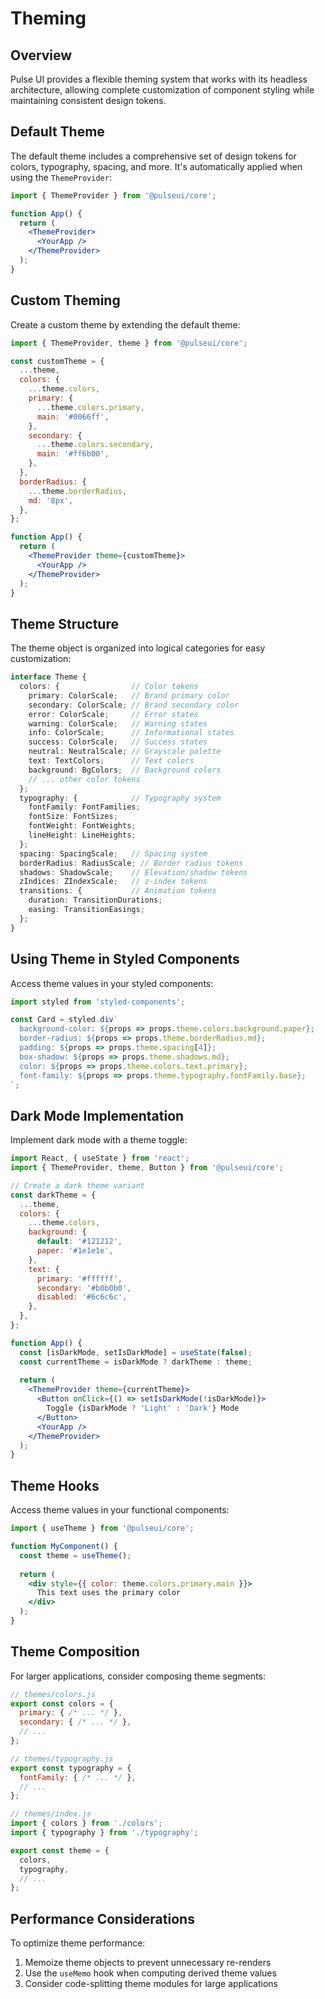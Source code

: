 # Theming

## Overview

Pulse UI provides a flexible theming system that works with its headless architecture, allowing complete customization of component styling while maintaining consistent design tokens.

## Default Theme

The default theme includes a comprehensive set of design tokens for colors, typography, spacing, and more. It's automatically applied when using the `ThemeProvider`:

```jsx
import { ThemeProvider } from '@pulseui/core';

function App() {
  return (
    <ThemeProvider>
      <YourApp />
    </ThemeProvider>
  );
}
```

## Custom Theming

Create a custom theme by extending the default theme:

```jsx
import { ThemeProvider, theme } from '@pulseui/core';

const customTheme = {
  ...theme,
  colors: {
    ...theme.colors,
    primary: {
      ...theme.colors.primary,
      main: '#0066ff',
    },
    secondary: {
      ...theme.colors.secondary,
      main: '#ff6b00',
    },
  },
  borderRadius: {
    ...theme.borderRadius,
    md: '8px',
  },
};

function App() {
  return (
    <ThemeProvider theme={customTheme}>
      <YourApp />
    </ThemeProvider>
  );
}
```

## Theme Structure

The theme object is organized into logical categories for easy customization:

```typescript
interface Theme {
  colors: {                // Color tokens
    primary: ColorScale;   // Brand primary color
    secondary: ColorScale; // Brand secondary color
    error: ColorScale;     // Error states
    warning: ColorScale;   // Warning states
    info: ColorScale;      // Informational states
    success: ColorScale;   // Success states
    neutral: NeutralScale; // Grayscale palette
    text: TextColors;      // Text colors
    background: BgColors;  // Background colors
    // ... other color tokens
  };
  typography: {            // Typography system
    fontFamily: FontFamilies;
    fontSize: FontSizes;
    fontWeight: FontWeights;
    lineHeight: LineHeights;
  };
  spacing: SpacingScale;   // Spacing system
  borderRadius: RadiusScale; // Border radius tokens
  shadows: ShadowScale;    // Elevation/shadow tokens
  zIndices: ZIndexScale;   // z-index tokens
  transitions: {           // Animation tokens
    duration: TransitionDurations;
    easing: TransitionEasings;
  };
}
```

## Using Theme in Styled Components

Access theme values in your styled components:

```jsx
import styled from 'styled-components';

const Card = styled.div`
  background-color: ${props => props.theme.colors.background.paper};
  border-radius: ${props => props.theme.borderRadius.md};
  padding: ${props => props.theme.spacing[4]};
  box-shadow: ${props => props.theme.shadows.md};
  color: ${props => props.theme.colors.text.primary};
  font-family: ${props => props.theme.typography.fontFamily.base};
`;
```

## Dark Mode Implementation

Implement dark mode with a theme toggle:

```jsx
import React, { useState } from 'react';
import { ThemeProvider, theme, Button } from '@pulseui/core';

// Create a dark theme variant
const darkTheme = {
  ...theme,
  colors: {
    ...theme.colors,
    background: {
      default: '#121212',
      paper: '#1e1e1e',
    },
    text: {
      primary: '#ffffff',
      secondary: '#b0b0b0',
      disabled: '#6c6c6c',
    },
  },
};

function App() {
  const [isDarkMode, setIsDarkMode] = useState(false);
  const currentTheme = isDarkMode ? darkTheme : theme;
  
  return (
    <ThemeProvider theme={currentTheme}>
      <Button onClick={() => setIsDarkMode(!isDarkMode)}>
        Toggle {isDarkMode ? 'Light' : 'Dark'} Mode
      </Button>
      <YourApp />
    </ThemeProvider>
  );
}
```

## Theme Hooks

Access theme values in your functional components:

```jsx
import { useTheme } from '@pulseui/core';

function MyComponent() {
  const theme = useTheme();
  
  return (
    <div style={{ color: theme.colors.primary.main }}>
      This text uses the primary color
    </div>
  );
}
```

## Theme Composition

For larger applications, consider composing theme segments:

```jsx
// themes/colors.js
export const colors = {
  primary: { /* ... */ },
  secondary: { /* ... */ },
  // ...
};

// themes/typography.js
export const typography = {
  fontFamily: { /* ... */ },
  // ...
};

// themes/index.js
import { colors } from './colors';
import { typography } from './typography';

export const theme = {
  colors,
  typography,
  // ...
};
```

## Performance Considerations

To optimize theme performance:

1. Memoize theme objects to prevent unnecessary re-renders
2. Use the `useMemo` hook when computing derived theme values
3. Consider code-splitting theme modules for large applications
